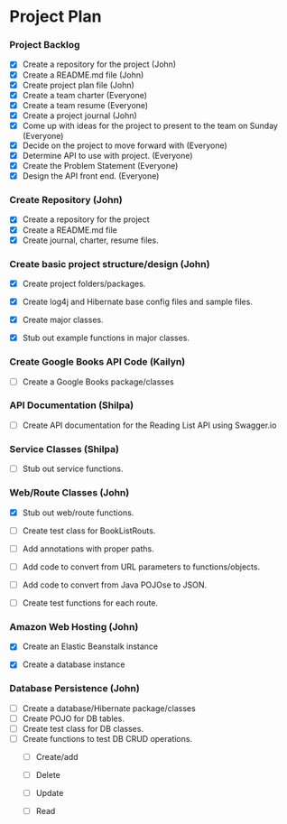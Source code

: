 # Project Plan

### Project Backlog
- [x] Create a repository for the project (John)
- [x] Create a README.md file (John)
- [x] Create project plan file (John)
- [x] Create a team charter (Everyone)
- [x] Create a team resume (Everyone)
- [x] Create a project journal (John)
- [x] Come up with ideas for the project to present to the team on Sunday (Everyone)
- [x] Decide on the project to move forward with (Everyone)
- [x] Determine API to use with project. (Everyone)
- [x] Create the Problem Statement (Everyone)
- [x] Design the API front end. (Everyone)

### Create Repository (John)
- [x] Create a repository for the project 
- [x] Create a README.md file 
- [x] Create journal, charter, resume files. 

### Create basic project structure/design (John)
- [x] Create project folders/packages.
- [x] Create log4j and Hibernate base config files and sample files.
- [x] Create major classes.
- [x] Stub out example functions in major classes.


### Create Google Books API Code (Kailyn)
- [ ] Create a Google Books package/classes


### API Documentation (Shilpa)
- [ ] Create API documentation for the Reading List API using Swagger.io


### Service Classes (Shilpa)
- [ ] Stub out service functions. 

### Web/Route Classes (John)
- [x] Stub out web/route functions.
- [ ] Create test class for BookListRouts.
- [ ] Add annotations with proper paths.
- [ ] Add code to convert from URL parameters to functions/objects.
- [ ] Add code to convert from Java POJOse to JSON.
- [ ] Create test functions for each route.


### Amazon Web Hosting (John)
- [x] Create an Elastic Beanstalk instance
- [x] Create a database instance


### Database Persistence (John)
- [ ] Create a database/Hibernate package/classes
- [ ] Create POJO for DB tables.
- [ ] Create test class for DB classes.
- [ ] Create functions to test DB CRUD operations.
  - [ ] Create/add
  - [ ] Delete
  - [ ] Update
  - [ ] Read  



